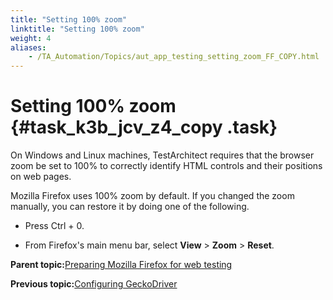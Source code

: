 ```yaml
--- 
title: "Setting 100% zoom"
linktitle: "Setting 100% zoom"
weight: 4
aliases: 
    - /TA_Automation/Topics/aut_app_testing_setting_zoom_FF_COPY.html
---
```

# Setting 100% zoom {#task_k3b_jcv_z4_copy .task}

On Windows and Linux machines, TestArchitect requires that the browser zoom be set to 100% to correctly identify HTML controls and their positions on web pages.

Mozilla Firefox uses 100% zoom by default. If you changed the zoom manually, you can restore it by doing one of the following.

-   Press Ctrl + 0.

-   From Firefox's main menu bar, select **View** \> **Zoom** \> **Reset**.


**Parent topic:**[Preparing Mozilla Firefox for web testing](../../TA_Tutorials_Sample_App/Topics/SR_Enabling_TA_agent_firefox.html)

**Previous topic:**[Configuring GeckoDriver](../../TA_Automation/Topics/aut_app_testing_geckodriver_FF_COPY.html)

